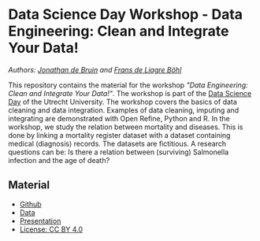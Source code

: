 # Data Science Day Workshop - Data Engineering: Clean and Integrate Your Data!

*Authors: [Jonathan de Bruin](https://www.uu.nl/medewerkers/JdeBruin1) and [Frans de Liagre Böhl](https://www.uu.nl/medewerkers/FMTdeLiagreBohl)*

This repository contains the material for the workshop *"Data Engineering: Clean and Integrate Your Data!"*. The workshop is part of the [Data Science Day](https://www.uu.nl/en/organisation/information-and-technology-services-its/13-april-2017-data-science-day/programme-overview/workshops/data-engineering-clean-and-integrate-your-data-workshop) of the Utrecht University. The workshop covers the basics of data cleaning and data integration. Examples of data cleaning, imputing and integrating are demonstrated with Open Refine, Python and R. In the workshop, we study the relation between mortality and diseases. This is done by linking a mortality register dataset with a dataset containing medical (diagnosis) records. The datasets are fictitious. A research questions can be: Is there a relation between (surviving) Salmonella infection and the age of death?

## Material 

- [Github](https://github.com/J535D165/Data-Science-Day/)
- [Data](https://github.com/J535D165/Data-Science-Day/data/)
- [Presentation](https://github.com/J535D165/Data-Science-Day/presentation/)
- [License: CC BY 4.0](http://creativecommons.org/licenses/by/4.0/)
